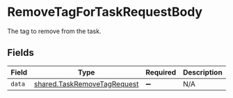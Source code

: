 # RemoveTagForTaskRequestBody

The tag to remove from the task.


## Fields

| Field                                                                      | Type                                                                       | Required                                                                   | Description                                                                |
| -------------------------------------------------------------------------- | -------------------------------------------------------------------------- | -------------------------------------------------------------------------- | -------------------------------------------------------------------------- |
| `data`                                                                     | [shared.TaskRemoveTagRequest](../../models/shared/taskremovetagrequest.md) | :heavy_minus_sign:                                                         | N/A                                                                        |